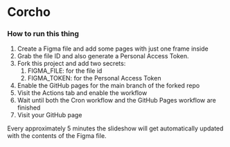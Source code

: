 # Corcho

### How to run this thing

1. Create a Figma file and add some pages with just one frame inside
2. Grab the file ID and also generate a Personal Access Token.
3. Fork this project and add two secrets:
	1. FIGMA_FILE: for the file id
	2. FIGMA_TOKEN: for the Personal Access Token
4. Enable the GitHub pages for the main branch of the forked repo
5. Visit the Actions tab and enable the workflow
6. Wait until both the Cron workflow and the GitHub Pages workflow are finished 
7. Visit your GitHub page

Every approximately 5 minutes the slideshow will get automatically updated with the contents of the Figma file.
